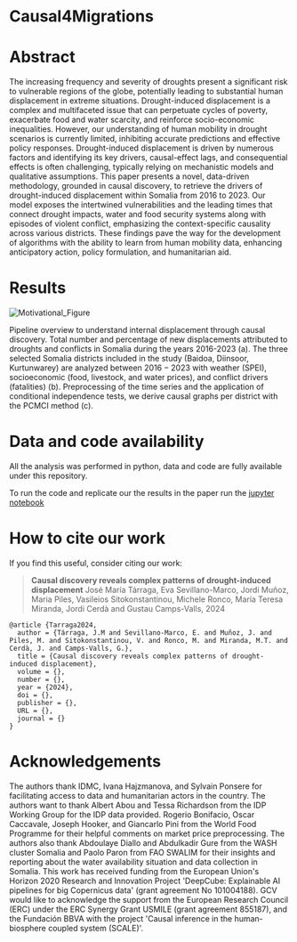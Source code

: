 # Causal4Migrations

# Abstract

The increasing frequency and severity of droughts present a significant risk to vulnerable regions of the globe, potentially leading to substantial human displacement in extreme situations. Drought-induced displacement is a complex and multifaceted issue that can perpetuate cycles of poverty, exacerbate food and water scarcity, and reinforce socio-economic inequalities. However, our understanding of human mobility in drought scenarios is currently limited, inhibiting accurate predictions and effective policy responses. Drought-induced displacement is driven by numerous factors and identifying its key drivers, causal-effect lags, and consequential effects is often challenging, typically relying on mechanistic models and qualitative assumptions. This paper presents a novel, data-driven methodology, grounded in causal discovery, to retrieve the drivers of drought-induced displacement within Somalia from 2016 to 2023. Our model exposes the intertwined vulnerabilities and the leading times that connect drought impacts, water and food security systems along with episodes of violent conflict, emphasizing the context-specific causality across various districts. These findings pave the way for the development of algorithms with the ability to learn from human mobility data, enhancing anticipatory action, policy formulation, and humanitarian aid.

# Results
![Motivational_Figure](https://github.com/IPL-UV/Causal4Migrations/assets/86777598/4220b3ca-a00a-4a22-b483-afdb784a0b1b)

Pipeline overview to understand internal displacement through causal discovery. Total number and percentage of new displacements attributed to droughts and conflicts in Somalia during the years 2016-2023 (a). The three selected Somalia districts included in the study (Baidoa, Diinsoor, Kurtunwarey) are analyzed between $2016-2023$ with weather (SPEI), socioeconomic (food, livestock, and water prices), and conflict drivers (fatalities) (b). Preprocessing of the time series and the application of conditional independence tests, we derive causal graphs per district with the PCMCI method (c).

# Data and code availability

All the analysis was performed in python, data and code are fully available under this repository.

To run the code and replicate our the results in the paper run the [jupyter notebook](https://github.com/IPL-UV/Causal4Migrations/blob/main/Causal_Discovery_Drought_induced_Displacement.ipynb)

# How to cite our work

If you find this useful, consider citing our work:

><b>Causal discovery reveals complex patterns of drought-induced displacement</b>
José María Tárraga,  Eva Sevillano-Marco, Jordi Muñoz, Maria Piles, Vasileios Sitokonstantinou, Michele Ronco, María Teresa Miranda, Jordi Cerdà and Gustau Camps-Valls, 2024

```
@article {Tarraga2024,
  author = {Tárraga, J.M and Sevillano-Marco, E. and Muñoz, J. and Piles, M. and Sitokonstantinou, V. and Ronco, M. and Miranda, M.T. and Cerdà, J. and Camps-Valls, G.},
  title = {Causal discovery reveals complex patterns of drought-induced displacement},
  volume = {},
  number = {},
  year = {2024},
  doi = {},
  publisher = {},
  URL = {},
  journal = {}
}
```

# Acknowledgements
The authors thank IDMC, Ivana Hajzmanova, and Sylvain Ponsere for facilitating access to data and humanitarian actors in the country. The authors want to thank Albert Abou and Tessa Richardson from the IDP Working Group for the IDP data provided. Rogerio Bonifacio, Oscar Caccavale, Joseph Hooker, and Giancarlo Pini from the World Food Programme for their helpful comments on market price preprocessing. The authors also thank Abdoulaye Diallo and Abdulkadir Gure from the WASH cluster Somalia and Paolo Paron from FAO SWALIM for their insights and reporting about the water availability situation and data collection in Somalia. 
This work has received funding from the European Union's Horizon 2020 Research and Innovation Project 'DeepCube: Explainable AI pipelines for big Copernicus data' (grant agreement No 101004188). GCV would like to acknowledge the support from the European Research Council (ERC) under the ERC Synergy Grant USMILE (grant agreement 855187), and the Fundación BBVA with the project 'Causal inference in the human-biosphere coupled system (SCALE)'. 
